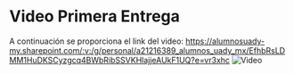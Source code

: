 # Video Primera Entrega

A continuación se proporciona el link del video:
https://alumnosuady-my.sharepoint.com/:v:/g/personal/a21216389_alumnos_uady_mx/EfhbRsLDMM1HuDKSCyzgcq4BWbRibSSVKHlajjeAUkF1UQ?e=vr3xhc
![Video](https://cdn-icons-png.flaticon.com/512/456/456147.png)

